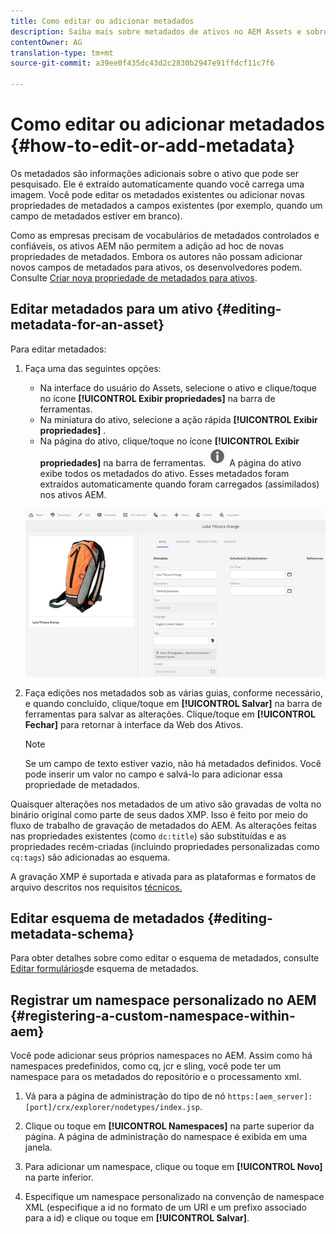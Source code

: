 ```yaml
---
title: Como editar ou adicionar metadados
description: Saiba mais sobre metadados de ativos no AEM Assets e sobre várias maneiras pelas quais você pode editar metadados de ativos.
contentOwner: AG
translation-type: tm+mt
source-git-commit: a39ee0f435dc43d2c2830b2947e91ffdcf11c7f6

---
```



# Como editar ou adicionar metadados {#how-to-edit-or-add-metadata}

Os metadados são informações adicionais sobre o ativo que pode ser pesquisado. Ele é extraído automaticamente quando você carrega uma imagem. Você pode editar os metadados existentes ou adicionar novas propriedades de metadados a campos existentes (por exemplo, quando um campo de metadados estiver em branco).

Como as empresas precisam de vocabulários de metadados controlados e confiáveis, os ativos AEM não permitem a adição ad hoc de novas propriedades de metadados. Embora os autores não possam adicionar novos campos de metadados para ativos, os desenvolvedores podem. Consulte [Criar nova propriedade de metadados para ativos](meta-edit.md#editing-metadata-schema).

## Editar metadados para um ativo {#editing-metadata-for-an-asset}

Para editar metadados:

1. Faça uma das seguintes opções:

   * Na interface do usuário do Assets, selecione o ativo e clique/toque no ícone **[!UICONTROL Exibir propriedades]** na barra de ferramentas.
   * Na miniatura do ativo, selecione a ação rápida **[!UICONTROL Exibir propriedades]** .
   * Na página do ativo, clique/toque no ícone **[!UICONTROL Exibir propriedades]** na barra de ferramentas.
      ![chlimage_1-168](assets/chlimage_1-168.png)
   A página do ativo exibe todos os metadados do ativo. Esses metadados foram extraídos automaticamente quando foram carregados (assimilados) nos ativos AEM.

   ![chlimage_1-169](assets/chlimage_1-169.png)

1. Faça edições nos metadados sob as várias guias, conforme necessário, e quando concluído, clique/toque em **[!UICONTROL Salvar]** na barra de ferramentas para salvar as alterações. Clique/toque em **[!UICONTROL Fechar]** para retornar à interface da Web dos Ativos.

   >[!NOTE]
   >
   >Se um campo de texto estiver vazio, não há metadados definidos. Você pode inserir um valor no campo e salvá-lo para adicionar essa propriedade de metadados.

Quaisquer alterações nos metadados de um ativo são gravadas de volta no binário original como parte de seus dados XMP. Isso é feito por meio do fluxo de trabalho de gravação de metadados do AEM. As alterações feitas nas propriedades existentes (como `dc:title`) são substituídas e as propriedades recém-criadas (incluindo propriedades personalizadas como `cq:tags`) são adicionadas ao esquema.

A gravação XMP é suportada e ativada para as plataformas e formatos de arquivo descritos nos requisitos [técnicos.](/help/sites-deploying/technical-requirements.md)

## Editar esquema de metadados {#editing-metadata-schema}

Para obter detalhes sobre como editar o esquema de metadados, consulte [Editar formulários](metadata-schemas.md#edit-metadata-schema-forms)de esquema de metadados.

## Registrar um namespace personalizado no AEM {#registering-a-custom-namespace-within-aem}

Você pode adicionar seus próprios namespaces no AEM. Assim como há namespaces predefinidos, como cq, jcr e sling, você pode ter um namespace para os metadados do repositório e o processamento xml.

1. Vá para a página de administração do tipo de nó `https:[aem_server]:[port]/crx/explorer/nodetypes/index.jsp`.
1. Clique ou toque em **[!UICONTROL Namespaces]** na parte superior da página. A página de administração do namespace é exibida em uma janela.

1. Para adicionar um namespace, clique ou toque em **[!UICONTROL Novo]** na parte inferior.
1. Especifique um namespace personalizado na convenção de namespace XML (especifique a id no formato de um URI e um prefixo associado para a id) e clique ou toque em **[!UICONTROL Salvar]**.

